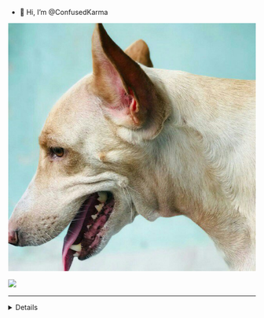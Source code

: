 - 👋 Hi, I’m @ConfusedKarma

![banner](https://raw.githubusercontent.com/ConfusedKarma/ConfusedKarma/main/banner.png)

  </a>


 <a href="https://t.me/ConfusedKarma" style="text-decoration: none;">
    <img src="https://img.shields.io/badge/telegram-%2326A5E4?&style=for-the-badge&logo=telegram&logoColor=white"/>
  </a>

---

<details>

<!-- Stats Section -->
<details>
<summary>Stats</summary>
  <br/>
  <img src="https://github-readme-stats.vercel.app/api?username=ConfusedKarma&hide_border=true&theme=react&show_icons=true&bg_color=1a1c1f&custom_title=Confused%20Karma%27s%20GitHub%20Stats" alt="GitHub Stats" />
  <br/>
  <img src="https://github-readme-stats.vercel.app/api/top-langs/?username=ConfusedKarma&layout=compact&hide_border=true&theme=react&bg_color=1a1c1f" alt="Top Language" />
</details>
</div>
